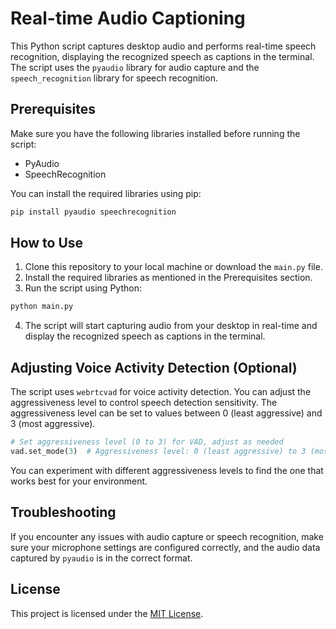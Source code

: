 # Real-time Audio Captioning

This Python script captures desktop audio and performs real-time speech recognition, displaying the recognized speech as captions in the terminal. The script uses the `pyaudio` library for audio capture and the `speech_recognition` library for speech recognition.

## Prerequisites

Make sure you have the following libraries installed before running the script:

- PyAudio
- SpeechRecognition

You can install the required libraries using pip:

```bash
pip install pyaudio speechrecognition
```

## How to Use

1. Clone this repository to your local machine or download the `main.py` file.
2. Install the required libraries as mentioned in the Prerequisites section.
3. Run the script using Python:

```bash
python main.py
```

4. The script will start capturing audio from your desktop in real-time and display the recognized speech as captions in the terminal.

## Adjusting Voice Activity Detection (Optional)

The script uses `webrtcvad` for voice activity detection. You can adjust the aggressiveness level to control speech detection sensitivity. The aggressiveness level can be set to values between 0 (least aggressive) and 3 (most aggressive).

```python
# Set aggressiveness level (0 to 3) for VAD, adjust as needed
vad.set_mode(3)  # Aggressiveness level: 0 (least aggressive) to 3 (most aggressive)
```

You can experiment with different aggressiveness levels to find the one that works best for your environment.

## Troubleshooting

If you encounter any issues with audio capture or speech recognition, make sure your microphone settings are configured correctly, and the audio data captured by `pyaudio` is in the correct format.

## License

This project is licensed under the [MIT License](LICENSE).